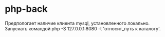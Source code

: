 # php-back
Предпологает наличие клиента mysql, установленного локально.
Запускать командой  php -S 127.0.0.1:8080 -t 'относит_путь к каталогу'.
